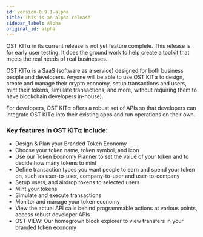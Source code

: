 ```yaml
---
id: version-0.9.1-alpha
title: This is an alpha release
sidebar_label: Alpha
original_id: alpha
---
```


OST KIT⍺ in its current release is not yet feature complete. This release is for early user testing. It does the ground work to help create a toolkit that meets the real needs of real businesses.

OST KIT⍺ is a SaaS (software as a service) designed for both business people and developers. Anyone will be able to use OST KIT⍺ to design, create and manage their crypto economy, setup transactions and users, mint their tokens, simulate transactions, and more, without requiring them to have blockchain developers in-house).

For developers, OST KIT⍺ offers a robust set of APIs so that developers can integrate OST KIT⍺ into their existing apps and run operations on their own.

### Key features in OST KIT⍺ include:
* Design & Plan your Branded Token Economy 
* Choose your token name, token symbol, and icon
* Use our Token Economy Planner to set the value of your token and to decide how many tokens to mint
* Define transaction types you want people to earn and spend your token on, such as user-to-user, company-to-user and user-to-company
* Setup users, and airdrop tokens to selected users
* Mint your tokens
* Simulate and execute transactions 
* Monitor and manage your token economy
* View the actual API calls behind programmable actions at various points, access robust developer APIs
* OST VIEW: Our homegrown block explorer to view transfers in your branded token economy



